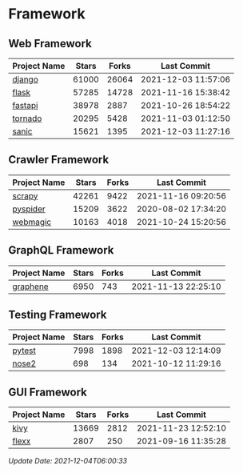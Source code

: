 # Framework

## Web Framework
| Project Name | Stars | Forks | Last Commit |
| ------------ | ----- | ----- | ----------- |
| [django](https://github.com/django/django) | 61000 | 26064 | 2021-12-03 11:57:06 |
| [flask](https://github.com/pallets/flask) | 57285 | 14728 | 2021-11-16 15:38:42 |
| [fastapi](https://github.com/tiangolo/fastapi) | 38978 | 2887 | 2021-10-26 18:54:22 |
| [tornado](https://github.com/tornadoweb/tornado) | 20295 | 5428 | 2021-11-03 01:12:50 |
| [sanic](https://github.com/sanic-org/sanic) | 15621 | 1395 | 2021-12-03 11:27:16 |

## Crawler Framework
| Project Name | Stars | Forks | Last Commit |
| ------------ | ----- | ----- | ----------- |
| [scrapy](https://github.com/scrapy/scrapy) | 42261 | 9422 | 2021-11-16 09:20:56 |
| [pyspider](https://github.com/binux/pyspider) | 15209 | 3622 | 2020-08-02 17:34:20 |
| [webmagic](https://github.com/code4craft/webmagic) | 10163 | 4018 | 2021-10-24 15:20:56 |

## GraphQL Framework
| Project Name | Stars | Forks | Last Commit |
| ------------ | ----- | ----- | ----------- |
| [graphene](https://github.com/graphql-python/graphene) | 6950 | 743 | 2021-11-13 22:25:10 |

## Testing Framework
| Project Name | Stars | Forks | Last Commit |
| ------------ | ----- | ----- | ----------- |
| [pytest](https://github.com/pytest-dev/pytest) | 7998 | 1898 | 2021-12-03 12:14:09 |
| [nose2](https://github.com/nose-devs/nose2) | 698 | 134 | 2021-10-12 11:29:16 |

## GUI Framework
| Project Name | Stars | Forks | Last Commit |
| ------------ | ----- | ----- | ----------- |
| [kivy](https://github.com/kivy/kivy) | 13669 | 2812 | 2021-11-23 12:52:10 |
| [flexx](https://github.com/flexxui/flexx) | 2807 | 250 | 2021-09-16 11:35:28 |

*Update Date: 2021-12-04T06:00:33*